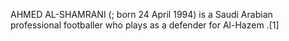AHMED AL-SHAMRANI (; born 24 April 1994) is a Saudi Arabian professional footballer who plays as a defender for Al-Hazem .[1]
